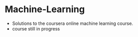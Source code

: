 # Machine-Learning

- Solutions to the coursera online machine learning course.
- course still in progress 
